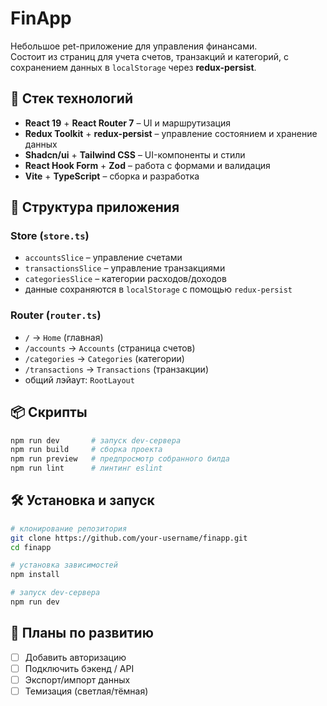 # FinApp

Небольшое pet-приложение для управления финансами.  
Состоит из страниц для учета счетов, транзакций и категорий, с сохранением данных в `localStorage` через **redux-persist**.

## 🚀 Стек технологий

- **React 19** + **React Router 7** – UI и маршрутизация
- **Redux Toolkit** + **redux-persist** – управление состоянием и хранение данных
- **Shadcn/ui** + **Tailwind CSS** – UI-компоненты и стили
- **React Hook Form** + **Zod** – работа с формами и валидация
- **Vite** + **TypeScript** – сборка и разработка

## 📂 Структура приложения

### Store (`store.ts`)
- `accountsSlice` – управление счетами
- `transactionsSlice` – управление транзакциями
- `categoriesSlice` – категории расходов/доходов
- данные сохраняются в `localStorage` с помощью `redux-persist`

### Router (`router.ts`)
- `/` → `Home` (главная)
- `/accounts` → `Accounts` (страница счетов)
- `/categories` → `Categories` (категории)
- `/transactions` → `Transactions` (транзакции)
- общий лэйаут: `RootLayout`

## 📦 Скрипты

```bash
npm run dev       # запуск dev-сервера
npm run build     # сборка проекта
npm run preview   # предпросмотр собранного билда
npm run lint      # линтинг eslint
```
## 🛠 Установка и запуск

```bash
# клонирование репозитория
git clone https://github.com/your-username/finapp.git
cd finapp

# установка зависимостей
npm install

# запуск dev-сервера
npm run dev
```

## 🔮 Планы по развитию

- [ ] Добавить авторизацию
- [ ] Подключить бэкенд / API
- [ ] Экспорт/импорт данных
- [ ] Темизация (светлая/тёмная)  
